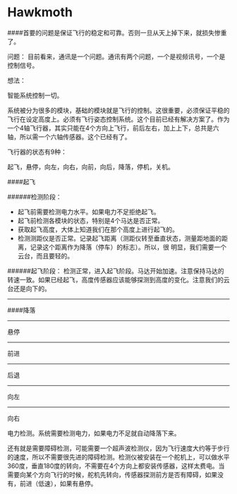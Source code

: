 Hawkmoth
========


####首要的问题是保证飞行的稳定和可靠。否则一旦从天上掉下来，就损失惨重了。

问题：
目前看来，通讯是一个问题。通讯有两个问题，一个是视频讯号，一个是控制信号。

想法：

智能系统控制一切。

系统被分为很多的模块，基础的模块就是飞行的控制。这很重要，必须保证平稳的飞行在设定高度上。必须有飞行姿态控制系统。这个目前已经有解决方案了。作为一个4轴飞行器，其实只能在4个方向上飞行，前后左右，加上上下，总共是六轴，所以需一个六轴传感器。这个已经有了。

飞行器的状态有9种：

起飞，悬停，向左，向右，向前，向后，降落，停机，关机。

####起飞

######检测阶段：
* 起飞前需要检测电力水平。如果电力不足拒绝起飞。
* 起飞前检测各模块的状态，特别是4个马达是否正常。
* 获取起飞高度，大体上知道我们在那个高度上进行起飞的。
* 检测测距仪是否正常。记录起飞距离（测距仪转至垂直状态，测量距地面的距离，记录这个距离作为降落（停车）的标志）。所以，很 明显，我们需要一个云台，而且要轻的。

######起飞阶段：
检测正常，进入起飞阶段。马达开始加速。注意保持马达的转速一致。如果已经起飞，高度传感器应该能够探测到高度的变化。注意我们的云台还是向下的。

----------------------------------------------
####降落


- - - 
悬停
- - -
前进
- - -
后退
- - -
向左
- - -
向右

电力检测。系统需要检测电力，如果电力不足就自动降落下来。

还有就是需要障碍检测，可能需要一个超声波检测仪，因为飞行速度大约等于步行的速度，所以不需要很先进的障碍检测。检测仪被安装在一个舵机上，可以做水平360度，垂直180度的转向，不需要在4个方向上都安装传感器，这样太费电。当需要向某个方向飞行的时候，舵机先转向，传感器探测前方是否有障碍，如果没有，前进（低速），如果有悬停。
